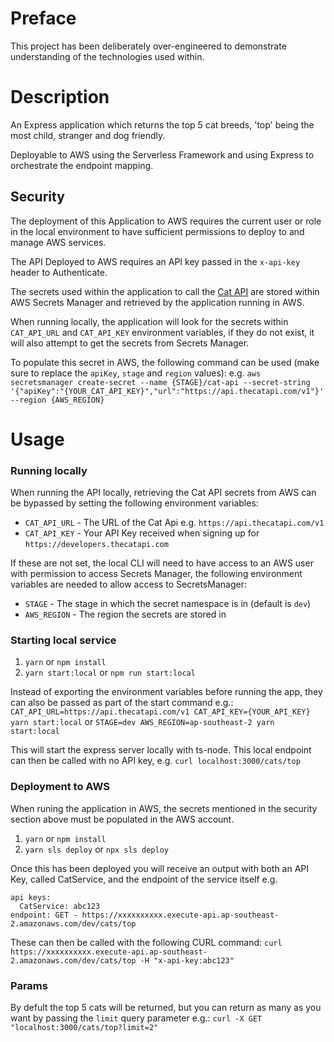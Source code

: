 # Preface
This project has been deliberately over-engineered to demonstrate understanding of the technologies used within.

# Description
An Express application which returns the top 5 cat breeds, 'top' being the most child, stranger and dog friendly.

Deployable to AWS using the Serverless Framework and using Express to orchestrate the endpoint mapping.

## Security
The deployment of this Application to AWS requires the current user or role in the local environment to have sufficient permissions to deploy to and manage AWS services.

The API Deployed to AWS requires an API key passed in the `x-api-key` header to Authenticate.

The secrets used within the application to call the [Cat API](https://developers.thecatapi.com) are stored within AWS Secrets Manager and retrieved by the application running in AWS.

When running locally, the application will look for the secrets within `CAT_API_URL` and `CAT_API_KEY` environment variables, if they do not exist, it will also attempt to get the secrets from Secrets Manager.

To populate this secret in AWS, the following command can be used (make sure to replace the `apiKey`, `stage` and `region` values):
e.g. `aws secretsmanager create-secret --name {STAGE}/cat-api --secret-string '{"apiKey":"{YOUR_CAT_API_KEY}","url":"https://api.thecatapi.com/v1"}' --region {AWS_REGION}`

# Usage
### Running locally
When running the API locally, retrieving the Cat API secrets from AWS can be bypassed by setting the following environment variables:
- `CAT_API_URL` - The URL of the Cat Api e.g. `https://api.thecatapi.com/v1`
- `CAT_API_KEY` - Your API Key received when signing up for `https://developers.thecatapi.com`

If these are not set, the local CLI will need to have access to an AWS user with permission to access Secrets Manager, the following environment variables are needed to allow access to SecretsManager:
- `STAGE` - The stage in which the secret namespace is in (default is `dev`)
- `AWS_REGION` - The region the secrets are stored in

### Starting local service
1. `yarn` or `npm install`
2. `yarn start:local` or `npm run start:local` 

Instead of exporting the environment variables before running the app, they can also be passed as part of the start command e.g.:
`CAT_API_URL=https://api.thecatapi.com/v1 CAT_API_KEY={YOUR_API_KEY} yarn start:local`
or
`STAGE=dev AWS_REGION=ap-southeast-2 yarn start:local`

This will start the express server locally with ts-node.
This local endpoint can then be called with no API key, e.g. `curl localhost:3000/cats/top`

### Deployment to AWS
When runing the application in AWS, the secrets mentioned in the security section above must be populated in the AWS account.

1. `yarn` or `npm install`
2. `yarn sls deploy` or `npx sls deploy`

Once this has been deployed you will receive an output with both an API Key, called CatService, and the endpoint of the service itself e.g.
```
api keys:
  CatService: abc123
endpoint: GET - https://xxxxxxxxxx.execute-api.ap-southeast-2.amazonaws.com/dev/cats/top
```

These can then be called with the following CURL command:
`curl https://xxxxxxxxxx.execute-api.ap-southeast-2.amazonaws.com/dev/cats/top -H "x-api-key:abc123"`

### Params
By defult the top 5 cats will be returned, but you can return as many as you want by passing the `limit` query parameter e.g.:
`curl -X GET "localhost:3000/cats/top?limit=2"`
